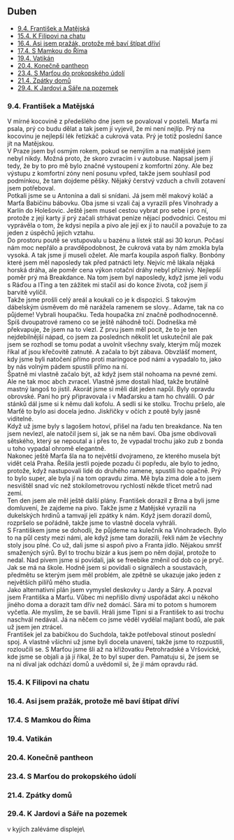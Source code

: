 ## Duben <!-- omit in toc --> 
- [9.4. František a Matějská](#94-františek-a-matějská)
- [15.4. K Filipovi na chatu](#154-k-filipovi-na-chatu)
- [16.4. Asi jsem pražák, protože mě baví štípat dříví](#164-asi-jsem-pražák-protože-mě-baví-štípat-dříví)
- [17.4. S Mamkou do Říma](#174-s-mamkou-do-říma)
- [19.4. Vatikán](#194-vatikán)
- [20.4. Konečně pantheon](#204-konečně-pantheon)
- [23.4. S Marťou do prokopského údolí](#234-s-marťou-do-prokopského-údolí)
- [21.4. Zpátky domů](#214-zpátky-domů)
- [29.4. K Jardovi a Sáře na pozemek](#294-k-jardovi-a-sáře-na-pozemek)

### 9.4. František a Matějská

V mírné kocovině z předešlého dne jsem se povaloval v posteli. Marťa mi psala, prý co budu dělat a tak jsem jí vyjevil, že mi není nejlíp. Prý na kocovinu je nejlepší lék řetízkáč a cukrová vata. Prý je totiž poslední šance jít na Matějskou.\
V Praze jsem byl osmým rokem, pokud se nemýlím a na matějské jsem nebyl nikdy. Možná proto, že skoro zvracím i v autobuse. Napsal jsem jí tedy, že by to pro mě bylo značné vystoupení z komfortní zóny. Ale bez výstupu z komfortní zóny není posunu vpřed, takže jsem souhlasil pod podmínkou, že tam dojdeme pěšky. Nějaký čerstvý vzduch a chvíli zotavení jsem potřeboval.\
Potkali jsme se u Antonína a dali si snídani. Já jsem měl makový koláč a Marťa Babičinu bábovku. Oba jsme si vzali čaj a vyrazili přes Vinohrady a Karlín do Holešovic. Ještě jsem musel cestou vybrat pro sebe i pro ní, protože z její karty jí prý začali strhávat peníze nějací podvodníci. Cestou mi vyprávěla o tom, že kdysi nepila a pivo ale její ex jí to naučil a považuje to za jeden z úspěchů jejich vztahu.\
Do prostoru poutě se vstupovalu u bazénu a lístek stál asi 30 korun. Počasí nám moc nepřálo a pravděpodobnost, že cukrová vata by nám zmokla byla vysoká. A tak jsme jí museli oželet. Ale marťa koupila aspoň fialky. Bonbóny které jsem měl naposledy tak před patnácti lety. Nejvíc mě lákala nějaká horská dráha, ale poměr cena výkon rotační dráhy nebyl příznivý. Nejlepší poměr prý má Breakdance. Na tom jsem byl naposledy, když jsme jeli vodu s Ráďou a ITing a ten zážitek mi stačil asi do konce života, což jsem jí barvitě vylíčil.\
Takže jsme prošli celý areál a koukali co je k dispozici. S takovým dábelským úsměvem do mě narážela ramenem se slovy.. Adame, tak na co půjdeme! Vybrali houpačku. Teda houpačka zní značně podhodnocenně. Spíš dvoupatrové rameno co se ještě náhodně točí. Dodneška mě překvapuje, že jsem na to vlezl. Z prvu jsem měl pocit, že to je ten nejdebilnější nápad, co jsem za poslednch několit let uskutečnil ale pak jsem se rozhodl se tomu podat a uvolnit všechny svaly, kterým můj mozek říkal ať jsou křečovitě zatnuté. A začala to být zábava. Obvzlášť moment, kdy jsme byli natočení přímo proti maringoce pod námi a vypadalo to, jako by nás volným pádem spustili přímo na ní.\
Špatně mi vlastně začalo být, až když jsem stál nohoama na pevné zemi. Ale ne tak moc abch zvracel. Vlastně jsme dostali hlad, takže brutálně mastný langoš to jistil. Akorát jsme si měli dát jeden napůl. Byly opravdu obrovské. Paní ho prý připravovala i v Maďarsku a tam ho chválili. O pár stánků dál jsme si k němu dali kofolu. A sedli si ke stolku. Trochu pršelo, ale Marťě to bylo asi docela jedno. Jiskřičky v očích z poutě byly jasně viditelné.\
Když už jsme byly s lagošem hotoví, přišel na řadu ten breakdance. Na ten jsem nevlezl, ale natočil jsem si, jak se na něm baví. Oba jsme obdivovali sětského, který se nepoutal a i přes to, že vypadal trochu jako zub z bonda u toho vypadal ohromě elegantně.\
Nakonec ještě Marťa šla na to největší dvojrameno, ze kterého musela být vidět celá Praha. Řešila jestli pojede pozadu či popředu, ale bylo to jedno, protože, když nastupovali lidé do druhého ramene, spustili ho opačně. Prý to bylo super, ale byla jí na tom opravdu zima. Mě byla zima dole a to jsem nesvištěl snad víc než stokilometrovou rychlostí někde třicet metrů nad zemí.\
Ten den jsem ale měl ještě další plány. František dorazil z Brna a byli jsme domluvení, že zajdeme na pivo. Takže jsme z Matějské vyrazili na dukelských hrdinů a tamvají jeli zpátky k nám. Když jsem dorazil domů, rozpršelo se pořádně, takže jsme to vlastně docela vyhráli.\
S Františkem jsme se dohodli, že půjdeme na kulečník na Vinohradech. Bylo to na půl cesty mezi námi, ale když jsme tam dorazili, řekli nám že všechny stoly jsou plné. Co už, dali jsme si aspoň pivo a Franta jídlo. Nějakou smršť smažených sýrů. Byl to trochu bizár a kus jsem po něm dojíal, protože to nedal. Nad pivem jsme si povídali, jak se freebike změnil od dob co je pryč. Jak se má na škole. Hodně jsem si povídali o signálech a soustavách, předmětu se kterým jsem měl problém, ale zpětně se ukazuje jako jeden z největších pilířů mého studia.\
Jako alternativní plán jsem vymyslel deskovky u Jardy a Sáry. A pozval jsem Františka a Marťu. Vůbec mi nepřišlo divný uspořádat akci u někoho jiného doma a dorazit tam dřív než domácí. Sára mi to potom s humorem vyčetla. Ale myslím, že se bavili. Hráli jsme Tipni si a František to asi trochu naschvál nedával. Já na něčem co jsme věděl vydělal majlant bodů, ale pak už jsem jen ztrácel.\
František jel za babičkou do Suchdola, takže potřeboval stinout poslední spoj. A vlastně všichni už jsme byli docela unavení, takže jsme to rozpustili, rozloučili se. S Marťou jsme šli až na křižovatku Petrohradské a Vršovické, kde jsme se objali a já jí říkal, že to byl super den. Pamatuju si, že jsem se na ní díval jak odchází domů a uvědomil si, že jí mám opravdu rád.

### 15.4. K Filipovi na chatu

### 16.4. Asi jsem pražák, protože mě baví štípat dříví

### 17.4. S Mamkou do Říma

### 19.4. Vatikán

### 20.4. Konečně pantheon

### 23.4. S Marťou do prokopského údolí

### 21.4. Zpátky domů


### 29.4. K Jardovi a Sáře na pozemek

v kyjích zaléváme displeje\



